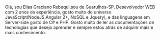 Olá, sou Elias Graciano Rebequi,sou de Guarulhos-SP, Desevolvedor WEB com 2 anos de experiência, gosto muito do universo JavaScript(NodeJS,Angular 2+, NoSQL e Jquery),
e das linguagens em Server-side gosto de C# e PHP.
Gosto muito de ler as documentações de tecnologias que desejo aprender e sempre estou atrás de adquirir mais e mais conhecimento.
